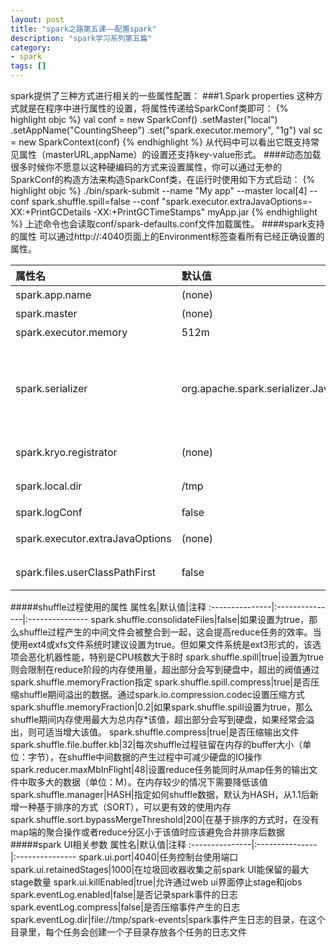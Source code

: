```yaml
---
layout: post
title: "spark之路第五课——配置spark"
description: "spark学习系列第五篇"
category: 
- spark
tags: []
---
```




spark提供了三种方式进行相关的一些属性配置：
###1.Spark properties
这种方式就是在程序中进行属性的设置，将属性传递给SparkConf类即可：
{% highlight objc %}
val conf = new SparkConf()
             .setMaster("local")
             .setAppName("CountingSheep")
             .set("spark.executor.memory", "1g")
val sc = new SparkContext(conf)
{% endhighlight %}
从代码中可以看出它既支持常见属性（masterURL,appName）的设置还支持key-value形式。
####动态加载
很多时候你不愿意以这种硬编码的方式来设置属性，你可以通过无参的SparkConf的构造方法来构造SparkConf类，在运行时使用如下方式启动：
{% highlight objc %}
./bin/spark-submit --name "My app" --master local[4] --conf spark.shuffle.spill=false 
  --conf "spark.executor.extraJavaOptions=-XX:+PrintGCDetails -XX:+PrintGCTimeStamps" myApp.jar
{% endhighlight %}
上述命令也会读取conf/spark-defaults.conf文件加载属性。
####spark支持的属性
可以通过http://<driver>:4040页面上的Environment标签查看所有已经正确设置的属性。</br>
<table>
<thead>
<tr class="header">
<th align="left">属性名</th>
<th align="left">默认值</th>
<th align="left">注释</th>
</tr>
</thead>
<tbody>
<tr class="odd">
<td align="left">spark.app.name</td>
<td align="left">(none)</td>
<td align="left">任务名称</td>
</tr>
<tr class="even">
<td align="left">spark.master</td>
<td align="left">(none)</td>
<td align="left">集群地址</td>
</tr>
<tr class="odd">
<td align="left">spark.executor.memory</td>
<td align="left">512m</td>
<td align="left">每个执行器进程所用内存大小</td>
</tr>
<tr class="even">
<td align="left">spark.serializer</td>
<td align="left">org.apache.spark.serializer.JavaSerializer</td>
<td align="left">对象序列化所用的类，默认的JavaSerializer性能太差，推荐使用org.apache.spark.serializer.KryoSerializer，你也可以通过集成org.apache.spark.Serializer来实现自己的序列化器</td>
</tr>
<tr class="odd">
<td align="left">spark.kryo.registrator</td>
<td align="left">(none)</td>
<td align="left">当使用了KryoSerializer，可以设置该值为KryoRegistrator将自定义类注册到Kryo</td>
</tr>
<tr class="even">
<td align="left">spark.local.dir</td>
<td align="left">/tmp</td>
<td align="left">输出文件和RDD存储的目录，可以逗号分隔指定多个目录</td>
</tr>
<tr class="odd">
<td align="left">spark.logConf</td>
<td align="left">false</td>
<td align="left">指定日志级别为INFO</td>
</tr>
<tr class="even">
<td align="left">spark.executor.extraJavaOptions</td>
<td align="left">(none)</td>
<td align="left">JVM选项，不能以这种方式设置spark属性和使用内存大小</td>
</tr>
<tr class="odd">
<td align="left">spark.files.userClassPathFirst</td>
<td align="left">false</td>
<td align="left">是否使用户添加的jar包优先于spark自身的jar包</td>
</tr>
</tbody>
</table>
#####shuffle过程使用的属性
属性名|默认值|注释
:---------------|:---------------|:---------------
spark.shuffle.consolidateFiles|false|如果设置为true，那么shuffle过程产生的中间文件会被整合到一起，这会提高reduce任务的效率。当使用ext4或xfs文件系统时建议设置为true。但如果文件系统是ext3形式的，该选项会恶化机器性能，特别是CPU核数大于8时
spark.shuffle.spill|true|设置为true则会限制在reduce阶段的内存使用量，超出部分会写到硬盘中，超出的阀值通过spark.shuffle.memoryFraction指定
spark.shuffle.spill.compress|true|是否压缩shuffle期间溢出的数据。通过spark.io.compression.codec设置压缩方式
spark.shuffle.memoryFraction|0.2|如果spark.shuffle.spill设置为true，那么shuffle期间内存使用最大为总内存*该值，超出部分会写到硬盘，如果经常会溢出，则可适当增大该值。
spark.shuffle.compress|true|是否压缩输出文件
spark.shuffle.file.buffer.kb|32|每次shuffle过程驻留在内存的buffer大小（单位：字节），在shuffle中间数据的产生过程中可减少硬盘的IO操作
spark.reducer.maxMbInFlight|48|设置reduce任务能同时从map任务的输出文件中取多大的数据（单位：M）。在内存较少的情况下需要降低该值
spark.shuffle.manager|HASH|指定如何shuffle数据，默认为HASH，从1.1后新增一种基于排序的方式（SORT），可以更有效的使用内存
spark.shuffle.sort.bypassMergeThreshold|200|在基于排序的方式时，在没有map端的聚合操作或者reduce分区小于该值时应该避免合并排序后数据
#####spark UI相关参数
属性名|默认值|注释
:---------------|:---------------|:---------------
spark.ui.port|4040|任务控制台使用端口
spark.ui.retainedStages|1000|在垃圾回收器收集之前spark UI能保留的最大stage数量
spark.ui.killEnabled|true|允许通过web ui界面停止stage和jobs
spark.eventLog.enabled|false|是否记录spark事件的日志
spark.eventLog.compress|false|是否压缩事件产生的日志
spark.eventLog.dir|file://tmp/spark-events|spark事件产生日志的目录，在这个目录里，每个任务会创建一个子目录存放各个任务的日志文件